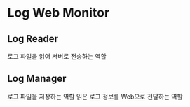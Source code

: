 # Log Web Monitor

## Log Reader
로그 파일을 읽어 서버로 전송하는 역할

## Log Manager
로그 파일을 저장하는 역할
읽은 로그 정보를 Web으로 전달하는 역할